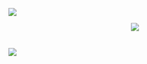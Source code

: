 ![](https://komarev.com/ghpvc/?username=emre4x0)
<div align="center">
    <a href="https://discord.com/users/538846533123309584" title="Discord Account"><img src="https://lanyard-profile-readme.vercel.app/api/538846533123309584"></a>
</div>
<br>
<br>
<img src="https://cdn.discordapp.com/attachments/813139533183975425/1014616029785231478/GitHubBackground.png">
